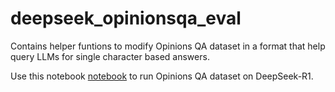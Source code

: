 # deepseek_opinionsqa_eval

Contains helper funtions to modify Opinions QA dataset in a format that help query LLMs for single character based answers.

Use this notebook [notebook](run_deepseek.ipynb) to run Opinions QA dataset on DeepSeek-R1.
